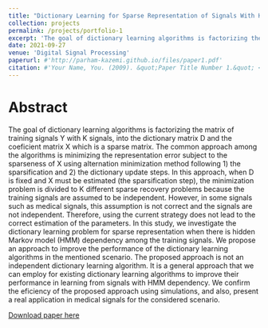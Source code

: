 ```yaml
---
title: "Dictionary Learning for Sparse Representation of Signals With Hidden Markov Model Dependency"
collection: projects
permalink: /projects/portfolio-1
excerpt: 'The goal of dictionary learning algorithms is factorizing the matrix of training signals Y with K signals, into the dictionary matrix D and the coeficient matrix X which is a sparse matrix.'
date: 2021-09-27
venue: 'Digital Signal Processing'
paperurl: #'http://parham-kazemi.github.io/files/paper1.pdf'
citation: #'Your Name, You. (2009). &quot;Paper Title Number 1.&quot; <i>Journal 1</i>. 1(1).'
---
```

Abstract
=====
The goal of dictionary learning algorithms is factorizing the matrix of training
signals Y with K signals, into the dictionary matrix D and the coeficient
matrix X which is a sparse matrix. The common approach among the algorithms
is minimizing the representation error subject to the sparseness of X
using alternation minimization method following 1) the sparsification and 2)
the dictionary update steps. In this approach, when D is fixed and X must be
estimated (the sparsification step), the minimization problem is divided to K
different sparse recovery problems because the training signals are assumed to be
independent. However, in some signals such as medical signals, this assumption
is not correct and the signals are not independent. Therefore, using the current
strategy does not lead to the correct estimation of the parameters. In this
study, we investigate the dictionary learning problem for sparse representation
when there is hidden Markov model (HMM) dependency among the training
signals. We propose an approach to improve the performance of the dictionary
learning algorithms in the mentioned scenario. The proposed approach is not an
independent dictionary learning algorithm. It is a general approach that we can
employ for existing dictionary learning algorithms to improve their performance
in learning from signals with HMM dependency. We confirm the eficiency of
the proposed approach using simulations, and also, present a real application in
medical signals for the considered scenario.

[Download paper here](http://parham-kazemi.github.io/files/paper1.pdf)

<!---
Recommended citation: Your Name, You. (2009). "Paper Title Number 1." <i>Journal 1</i>. 1(1).
--->
